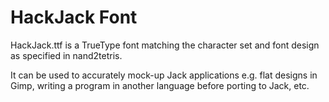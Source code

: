 # HackJack Font

HackJack.ttf is a TrueType font matching the character set and font design as specified in nand2tetris.

It can be used to accurately mock-up Jack applications e.g. flat designs in Gimp, writing a program in another language before porting to Jack, etc.

